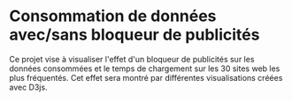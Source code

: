 # Consommation de données avec/sans bloqueur de publicités

Ce projet vise à visualiser l'effet d'un bloqueur de publicités sur les données consommées et le temps de chargement sur les 30 sites web les plus fréquentés. Cet effet sera montré par différentes visualisations créées avec D3js.
